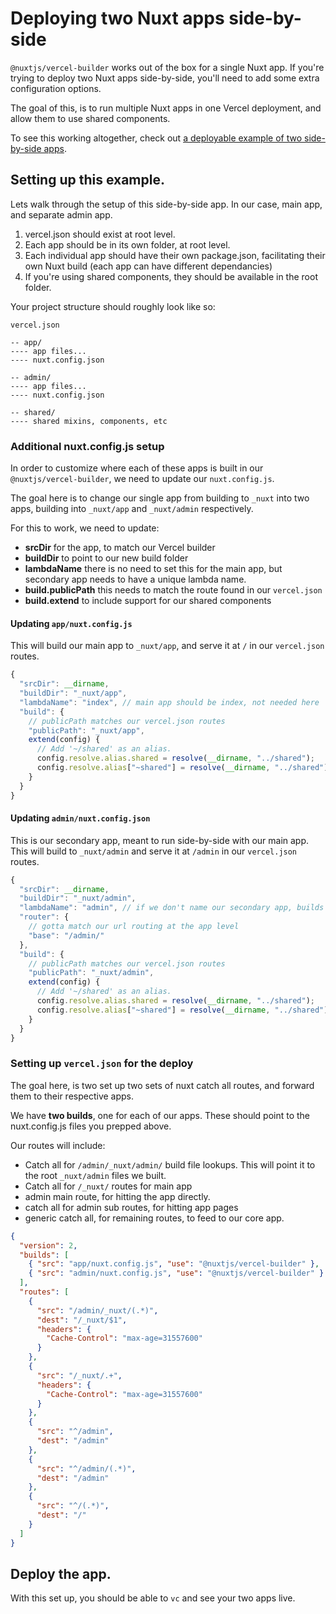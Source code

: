 # Deploying two Nuxt apps side-by-side

`@nuxtjs/vercel-builder` works out of the box for a single Nuxt app. If you're trying to deploy two Nuxt apps side-by-side, you'll need to add some extra configuration options.

The goal of this, is to run multiple Nuxt apps in one Vercel deployment, and allow them to use shared components.

To see this working altogether, check out [a deployable example of two side-by-side apps](./side-by-side-example).

## Setting up this example.

Lets walk through the setup of this side-by-side app. In our case, main app, and separate admin app.

1. vercel.json should exist at root level.
2. Each app should be in its own folder, at root level.
3. Each individual app should have their own package.json, facilitating their own Nuxt build (each app can have different dependancies)
4. If you're using shared components, they should be available in the root folder.

Your project structure should roughly look like so:

```
vercel.json

-- app/
---- app files...
---- nuxt.config.json

-- admin/
---- app files...
---- nuxt.config.json

-- shared/
---- shared mixins, components, etc
```

### Additional nuxt.config.js setup

In order to customize where each of these apps is built in our `@nuxtjs/vercel-builder`, we need to update our `nuxt.config.js`.

The goal here is to change our single app from building to `_nuxt` into two apps, building into `_nuxt/app` and `_nuxt/admin` respectively.

For this to work, we need to update:

- **srcDir** for the app, to match our Vercel builder
- **buildDir** to point to our new build folder
- **lambdaName** there is no need to set this for the main app, but secondary app needs to have a unique lambda name.
- **build.publicPath** this needs to match the route found in our `vercel.json`
- **build.extend** to include support for our shared components

#### Updating `app/nuxt.config.js`

This will build our main app to `_nuxt/app`, and serve it at `/` in our `vercel.json` routes.

```js
{
  "srcDir": __dirname,
  "buildDir": "_nuxt/app",
  "lambdaName": "index", // main app should be index, not needed here
  "build": {
    // publicPath matches our vercel.json routes
    "publicPath": "_nuxt/app",
    extend(config) {
      // Add '~/shared' as an alias.
      config.resolve.alias.shared = resolve(__dirname, "../shared");
      config.resolve.alias["~shared"] = resolve(__dirname, "../shared");
    }
  }
}
```

#### Updating `admin/nuxt.config.json`

This is our secondary app, meant to run side-by-side with our main app. This will build to `_nuxt/admin` and serve it at `/admin` in our `vercel.json` routes.

```js
{
  "srcDir": __dirname,
  "buildDir": "_nuxt/admin",
  "lambdaName": "admin", // if we don't name our secondary app, builds two index lambdas
  "router": {
    // gotta match our url routing at the app level
    "base": "/admin/"
  },
  "build": {
    // publicPath matches our vercel.json routes
    "publicPath": "_nuxt/admin",
    extend(config) {
      // Add '~/shared' as an alias.
      config.resolve.alias.shared = resolve(__dirname, "../shared");
      config.resolve.alias["~shared"] = resolve(__dirname, "../shared");
    }
  }
}
```

### Setting up `vercel.json` for the deploy

The goal here, is two set up two sets of nuxt catch all routes, and forward them to their respective apps.

We have **two builds**, one for each of our apps. These should point to the nuxt.config.js files you prepped above.

Our routes will include:

- Catch all for `/admin/_nuxt/admin/` build file lookups. This will point it to the root `_nuxt/admin` files we built.
- Catch all for `/_nuxt/` routes for main app
- admin main route, for hitting the app directly.
- catch all for admin sub routes, for hitting app pages
- generic catch all, for remaining routes, to feed to our core app.

```json
{
  "version": 2,
  "builds": [
    { "src": "app/nuxt.config.js", "use": "@nuxtjs/vercel-builder" },
    { "src": "admin/nuxt.config.js", "use": "@nuxtjs/vercel-builder" }
  ],
  "routes": [
    {
      "src": "/admin/_nuxt/(.*)",
      "dest": "/_nuxt/$1",
      "headers": {
        "Cache-Control": "max-age=31557600"
      }
    },
    {
      "src": "/_nuxt/.+",
      "headers": {
        "Cache-Control": "max-age=31557600"
      }
    },
    {
      "src": "^/admin",
      "dest": "/admin"
    },
    {
      "src": "^/admin/(.*)",
      "dest": "/admin"
    },
    {
      "src": "^/(.*)",
      "dest": "/"
    }
  ]
}
```

## Deploy the app.

With this set up, you should be able to `vc` and see your two apps live.
